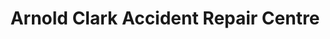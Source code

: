 ---
title: "Arnold Clark Accident Repair Centre"
url: /aberdeen/arnold-clark-accident-repair-centre/
shop: Autowerkstatt
---